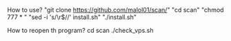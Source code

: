 How to use?
"git clone https://github.com/malol01/scan/"
"cd scan"
"chmod 777 *   "
"sed -i 's/\r$//' install.sh"
"./install.sh"


How to reopen th program?
cd scan
./check_vps.sh
